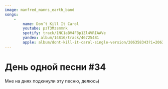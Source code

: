 ```yaml
---
image: manfred_manns_earth_band
songs:
    -
        name: Don’t Kill It Carol
        youtube: pzT3Mzsmmnk
        spotify: track/1NC1aBV4FBp1Zl4VRIAAVe
        yandex: album/14816/track/46725481
        apple: album/dont-kill-it-carol-single-version/206358343?i=206359374
---
```

# День одной песни #34

Мне на днях подкинули эту песню, делюсь)
